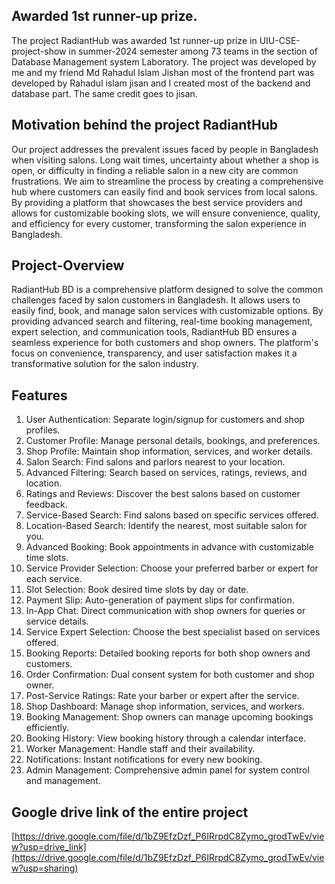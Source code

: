 Awarded 1st runner-up prize.
---------------------------
The project RadiantHub was awarded 1st runner-up prize in UIU-CSE-project-show in summer-2024 semester among 73 teams in the section of Database Management system Laboratory. The project was developed by me and my friend Md Rahadul Islam Jishan most of the frontend part was developed by Rahadul islam jisan and I created most of the backend and database part. The same credit goes to jisan. 

Motivation behind the project RadiantHub
----------------------------------------
Our project addresses the prevalent issues faced by people in Bangladesh when
visiting salons. Long wait times, uncertainty about whether a shop is open, or
difficulty in finding a reliable salon in a new city are common frustrations. We aim to
streamline the process by creating a comprehensive hub where customers can easily
find and book services from local salons. By providing a platform that showcases the
best service providers and allows for customizable booking slots, we will ensure
convenience, quality, and efficiency for every customer, transforming the salon
experience in Bangladesh.

Project-Overview
----------------
RadiantHub BD is a comprehensive platform designed to solve the common
challenges faced by salon customers in Bangladesh. It allows users to easily find, book,
and manage salon services with customizable options. By providing advanced search
and filtering, real-time booking management, expert selection, and communication
tools, RadiantHub BD ensures a seamless experience for both customers and shop
owners. The platform's focus on convenience, transparency, and user satisfaction
makes it a transformative solution for the salon industry.

Features
--------
1. User Authentication: Separate login/signup for
customers and shop profiles.
2. Customer Profile: Manage personal details, bookings,
and preferences.
3. Shop Profile: Maintain shop information, services, and
worker details.
4. Salon Search: Find salons and parlors nearest to your
location.
5. Advanced Filtering: Search based on services, ratings,
reviews, and location.
6. Ratings and Reviews: Discover the best salons based
on customer feedback.
7. Service-Based Search: Find salons based on specific
services offered.
8. Location-Based Search: Identify the nearest, most
suitable salon for you.
9. Advanced Booking: Book appointments in advance
with customizable time slots.
10. Service Provider Selection: Choose your preferred
barber or expert for each service.
11. Slot Selection: Book desired time slots by day or date.
12. Payment Slip: Auto-generation of payment slips for
confirmation.
13. In-App Chat: Direct communication with shop owners
for queries or service details.
14. Service Expert Selection: Choose the best specialist
based on services offered.
15. Booking Reports: Detailed booking reports for both
shop owners and customers.
16. Order Confirmation: Dual consent system for both
customer and shop owner.
17. Post-Service Ratings: Rate your barber or expert after
the service.
18. Shop Dashboard: Manage shop information, services,
and workers.
19. Booking Management: Shop owners can manage
upcoming bookings efficiently.
20. Booking History: View booking history through a
calendar interface.
21. Worker Management: Handle staff and their
availability.
22. Notifications: Instant notifications for every new
booking.
23. Admin Management: Comprehensive admin panel for
system control and management.

Google drive link of the entire project
---------------------------------------
[https://drive.google.com/file/d/1bZ9EfzDzf_P6IRrpdC8Zymo_grodTwEv/view?usp=drive_link](https://drive.google.com/file/d/1bZ9EfzDzf_P6IRrpdC8Zymo_grodTwEv/view?usp=sharing)
